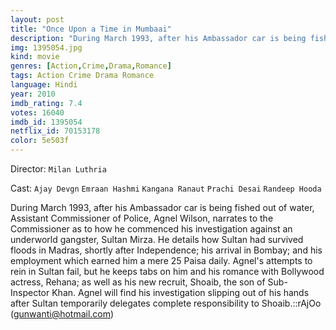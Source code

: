 ```yaml
---
layout: post
title: "Once Upon a Time in Mumbaai"
description: "During March 1993, after his Ambassador car is being fished out of water, Assistant Commissioner of Police, Agnel Wilson, narrates to the Commissioner as to how he commenced his investigation against an underworld gangster, Sultan Mirza. He details how Sultan had survived floods in Madras, shortly after Independence; his arrival in Bombay; and his employment which earned him a mere 25 Paisa daily. Ag.."
img: 1395054.jpg
kind: movie
genres: [Action,Crime,Drama,Romance]
tags: Action Crime Drama Romance 
language: Hindi
year: 2010
imdb_rating: 7.4
votes: 16040
imdb_id: 1395054
netflix_id: 70153178
color: 5e503f
---
```

Director: `Milan Luthria`  

Cast: `Ajay Devgn` `Emraan Hashmi` `Kangana Ranaut` `Prachi Desai` `Randeep Hooda` 

During March 1993, after his Ambassador car is being fished out of water, Assistant Commissioner of Police, Agnel Wilson, narrates to the Commissioner as to how he commenced his investigation against an underworld gangster, Sultan Mirza. He details how Sultan had survived floods in Madras, shortly after Independence; his arrival in Bombay; and his employment which earned him a mere 25 Paisa daily. Agnel's attempts to rein in Sultan fail, but he keeps tabs on him and his romance with Bollywood actress, Rehana; as well as his new recruit, Shoaib, the son of Sub-Inspector Khan. Agnel will find his investigation slipping out of his hands after Sultan temporarily delegates complete responsibility to Shoaib.::rAjOo (gunwanti@hotmail.com)
